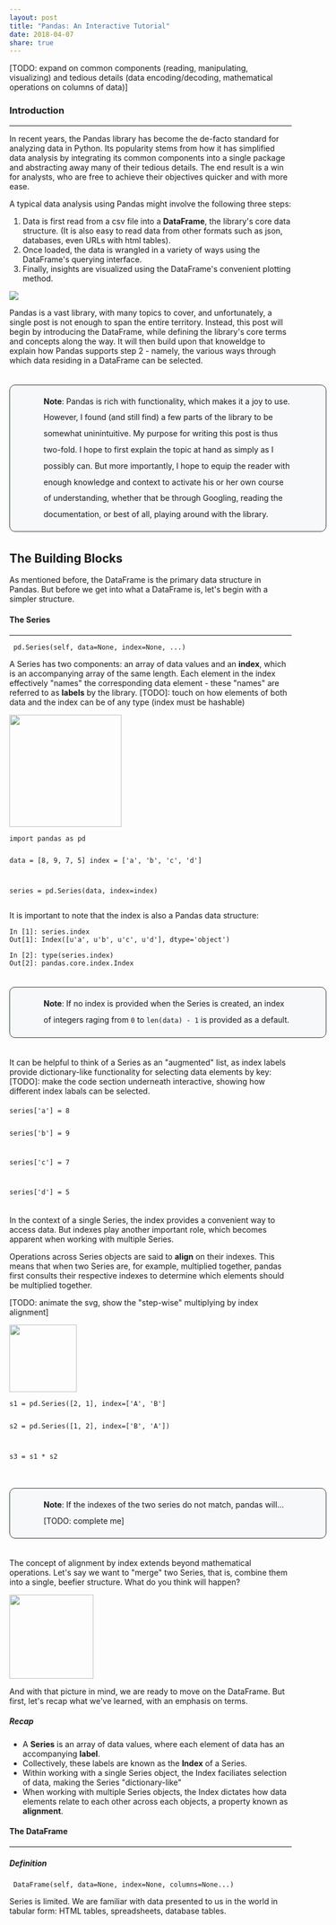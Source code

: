```yaml
---
layout: post
title: "Pandas: An Interactive Tutorial"
date: 2018-04-07
share: true
---
```


<link rel="stylesheet" type="text/css" href="{{ root_url }}/assets/css/prism.css"/>
<script src="{{ site.baseurl }}/assets/js/d3.js"></script>
<script src="{{ site.baseurl }}/assets/js/jquery.js"></script>
<style type="text/css">
.section {
  margin: 20px auto;
}
.note {
    -webkit-border-radius: 6px;
    background-color: #e9ecef52;
    border: solid 1px #343a40;
    border-radius: 10px;
    overflow: hidden;
    padding: 15px 60px;
    width: 88%;
    margin: 35px auto;
    line-height: 1.8rem;
}

.centerImgContainer {
  width: 80%;
  margin: 2rem auto;
}

pre[class*="embedded"] {
  margin-top: 20px;
  margin-bottom: 20px;
}

img.center{
  margin: 0 auto;
}

.gridContainer {
  display: grid;
  grid-template-columns: 1.5fr 1fr;
  grid-column-gap: 0.5em;
  margin: 25px 0px;
}

.gridContainerHalf {
  display: grid;
  grid-template-columns: 1fr 1fr;
  grid-column-gap: 1em;
  margin: 25px 0px;
}
</style>

<script src="{{ site.baseurl }}/assets/js/prism.js"></script>

[TODO: expand on common components (reading, manipulating, visualizing) and tedious details (data encoding/decoding, mathematical operations on columns of data)]

### Introduction
----------

In recent years, the Pandas library has become the de-facto standard for analyzing data in Python. Its popularity stems from how it has simplified data analysis by integrating its common components into a single package and abstracting away many of their tedious details. The end result is a win for analysts, who are free to achieve their objectives quicker and with more ease.

A typical data analysis using Pandas might involve the following three steps:

1. Data is first read from a csv file into a **DataFrame**, the library's core data structure. (It is also easy to read data from other formats such as json, databases, even URLs with html tables).
2. Once loaded, the data is wrangled in a variety of ways using the DataFrame's querying interface.
3. Finally, insights are visualized using the DataFrame's convenient plotting method.

<div class="centerImgContainer">
  <img class="center" src="{{ site.baseurl }}/assets/pandas.svg">
</div>


Pandas is a vast library, with many topics to cover, and unfortunately, a single post is not enough to span the entire territory. Instead, this post will begin by introducing the DataFrame, while defining the library's core terms and concepts along the way. It will then build upon that knoweldge to explain how Pandas supports step 2 - namely, the various ways through which data residing in a DataFrame can be selected. 

<div class="note">
<strong>Note</strong>: Pandas is rich with functionality, which makes it a joy to use. However, I found (and still find) a few parts of the library to be somewhat uninintuitive. My purpose for writing this post is thus two-fold. I hope to first explain the topic at hand as simply as I possibly can. But more importantly, I hope to equip the reader with enough knowledge and context to activate his or her own course of understanding, whether that be through Googling, reading the documentation, or best of all, playing around with the library.
</div>


## The Building Blocks
As mentioned before, the DataFrame is the primary data structure in Pandas. But before we get into what a DataFrame is, let's begin with a simpler structure.

#### The Series
-----

<pre class="embedded highlight"><code class="language-python"> pd.Series(self, data=None, index=None, ...)</code></pre>

A Series has two components: an array of data values and an **index**, which is an accompanying array of the same length. Each element in the index effectively "names" the corresponding data element - these "names" are referred to as **labels** by the library.
[TODO]: touch on how elements of both data and the index can be of any type (index must be hashable)

<div class="gridContainer">
  <img height="200px" src="{{ site.baseurl }}/assets/list_to_series.svg">
  <pre class="highlight"><code class="language-python">import pandas as pd

data = [8, 9, 7, 5]
index = ['a', 'b', 'c', 'd']

series = pd.Series(data, index=index)
</code></pre>
</div>

It is important to note that the index is also a Pandas data structure:

<pre class="embedded highlight"><code class="language-python">In [1]: series.index
Out[1]: Index([u'a', u'b', u'c', u'd'], dtype='object')

In [2]: type(series.index)
Out[2]: pandas.core.index.Index
</code></pre>

<div class="note">
<strong>Note</strong>: If no index is provided when the Series is created, an index of integers raging from <code class="highlighter-rouge">0</code> to <code class="highlighter-rouge">len(data) - 1</code> is provided as a default.
</div>

It can be helpful to think of a Series as an "augmented" list, as index labels provide dictionary-like functionality for selecting data elements by key:
[TODO]: make the code section underneath interactive, showing how different index labals can be selected.


<div class="section">
<pre class="highlight"><code class="language-python">series['a'] = 8

series['b'] = 9

series['c'] = 7

series['d'] = 5
</code></pre>
</div>

In the context of a single Series, the index provides a convenient way to access data. But indexes play another important role, which becomes apparent when working with multiple Series.

Operations across Series objects are said to **align** on their indexes. This means that when two Series are, for example, multiplied together, pandas first consults their respective indexes to determine which elements should be multiplied together.

[TODO: animate the svg, show the "step-wise" multiplying by index alignment]

<div class="gridContainer">
  <img height="120px" src="{{ site.baseurl }}/assets/alignmentv1.svg">
  <pre class="highlight"><code class="language-python">s1 = pd.Series([2, 1], index=['A', 'B']

s2 = pd.Series([1, 2], index=['B', 'A'])

s3 = s1 * s2
</code></pre>
</div>

<div class="note">
<strong>Note</strong>: If the indexes of the two series do not match, pandas will... [TODO: complete me]
</div>

The concept of alignment by index extends beyond mathematical operations. Let's say we want to "merge" two Series, that is, combine them into a single, beefier structure. What do you think will happen?

<div class="centerImgContainer">
  <img class="center" height="150px" src="{{ site.baseurl }}/assets/merge.svg">
</div>

And with that picture in mind, we are ready to move on the DataFrame. But first, let's recap what we've learned, with an emphasis on terms.

##### Recap
* A **Series** is an array of data values, where each element of data has an accompanying **label**.
* Collectively, these labels are known as the **Index** of a Series.
* Within working with a single Series object, the Index faciliates selection of data, making the Series "dictionary-like"
* When working with multiple Series objects, the Index dictates how data elements relate to each other across each objects, a property known as **alignment**.

#### The DataFrame
-----

##### Definition
<pre class="embedded highlight"><code class="language-python"> DataFrame(self, data=None, index=None, columns=None...)</code></pre>

Series is limited. We are familiar with data presented to us in the world in tabular form: HTML tables, spreadsheets, database tables.
